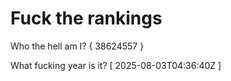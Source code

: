 # Fuck the rankings

Who the hell am I?
{ 38624557 }

What fucking year is it?
[ 2025-08-03T04:36:40Z ]
